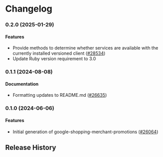 # Changelog

### 0.2.0 (2025-01-29)

#### Features

* Provide methods to determine whether services are available with the currently installed versioned client ([#28534](https://github.com/googleapis/google-cloud-ruby/issues/28534)) 
* Update Ruby version requirement to 3.0 

### 0.1.1 (2024-08-08)

#### Documentation

* Formatting updates to README.md ([#26635](https://github.com/googleapis/google-cloud-ruby/issues/26635)) 

### 0.1.0 (2024-06-06)

#### Features

* Initial generation of google-shopping-merchant-promotions ([#26064](https://github.com/googleapis/google-cloud-ruby/issues/26064)) 

## Release History
